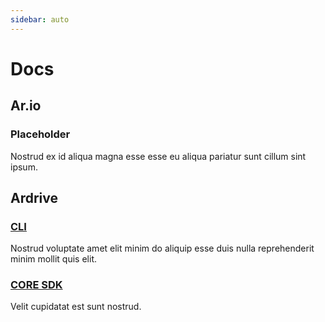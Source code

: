 ```yaml
---
sidebar: auto
---
```

# Docs
## Ar.io
### Placeholder
Nostrud ex id aliqua magna esse esse eu aliqua pariatur sunt cillum sint ipsum.
## Ardrive
### <a href="/docs/ardrive/ardrive-cli/">CLI</a>
Nostrud voluptate amet elit minim do aliquip esse duis nulla reprehenderit minim mollit quis elit.
### <a href="/docs/ardrive/ardrive-core/">CORE SDK</a>
Velit cupidatat est sunt nostrud.